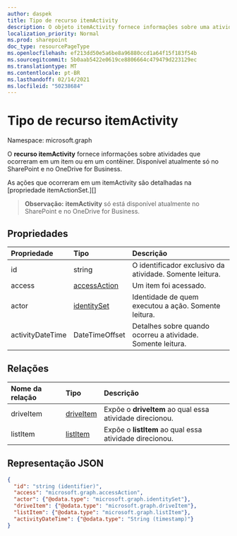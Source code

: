 ```yaml
---
author: daspek
title: Tipo de recurso itemActivity
description: O objeto itemActivity fornece informações sobre uma atividade que ocorreu em um item.
localization_priority: Normal
ms.prod: sharepoint
doc_type: resourcePageType
ms.openlocfilehash: ef213dd50e5a6be8a96880ccd1a64f15f183f54b
ms.sourcegitcommit: 5b0aab5422e0619ce8806664c479479d223129ec
ms.translationtype: MT
ms.contentlocale: pt-BR
ms.lasthandoff: 02/14/2021
ms.locfileid: "50238684"
---
```

# <a name="itemactivity-resource-type"></a>Tipo de recurso itemActivity

Namespace: microsoft.graph

O **recurso itemActivity** fornece informações sobre atividades que ocorreram em um item ou em um contêiner.
Disponível atualmente só no SharePoint e no OneDrive for Business.

As ações que ocorreram em um itemActivity são detalhadas na [propriedade itemActionSet.][]

>**Observação:** **itemActivity** só está disponível atualmente no SharePoint e no OneDrive for Business.

[itemActionSet]: itemactionset.md#properties

## <a name="properties"></a>Propriedades

| Propriedade | Tipo                    | Descrição
|:---------|:------------------------|:----------------------------------------
| id       | string                  | O identificador exclusivo da atividade. Somente leitura.
| access   | [accessAction][]        | Um item foi acessado.
| actor    | [identitySet][]         | Identidade de quem executou a ação. Somente leitura.
| activityDateTime    | DateTimeOffset | Detalhes sobre quando ocorreu a atividade. Somente leitura.

[accessAction]: accessaction.md
[identitySet]: identityset.md

## <a name="relationships"></a>Relações

| Nome da relação | Tipo          | Descrição
|:------------------|:--------------|:-----------------------------------------
| driveItem         | [driveItem][] | Expõe o **driveItem** ao qual essa atividade direcionou.
| listItem          | [listItem][]  | Expõe o **listItem** ao qual essa atividade direcionou.

[driveItem]: driveitem.md
[listItem]: listitem.md

## <a name="json-representation"></a>Representação JSON

<!-- {
  "blockType": "resource",
  "optionalProperties": [ ],
  "keyProperty": "id",
  "@type": "microsoft.graph.itemActivity",
  "@type.aka": "oneDrive.activityEntity"
}-->

```json
{
  "id": "string (identifier)",
  "access": "microsoft.graph.accessAction",
  "actor": {"@odata.type": "microsoft.graph.identitySet"},
  "driveItem": {"@odata.type": "microsoft.graph.driveItem"},
  "listItem": {"@odata.type": "microsoft.graph.listItem"},
  "activityDateTime": {"@odata.type": "String (timestamp)"}
}
```

<!--
{
  "type": "#page.annotation",
  "description": "The itemActivity object provides information about an activity that took place on an item.",
  "keywords": "activities,activity,action",
  "section": "documentation",
  "tocPath": "Resources/itemActivity",
  "suppressions": []
}
-->

